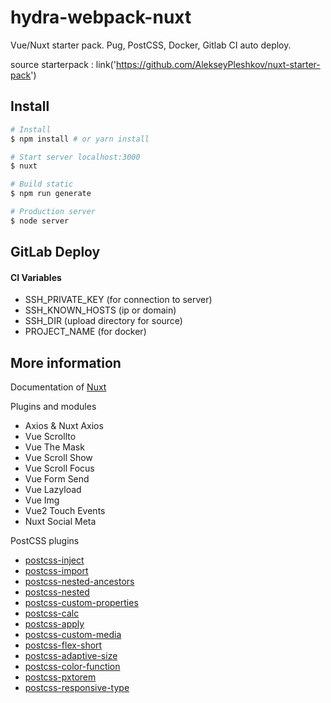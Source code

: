# hydra-webpack-nuxt

Vue/Nuxt starter pack. Pug, PostCSS, Docker, Gitlab CI auto deploy.

source starterpack : link('https://github.com/AlekseyPleshkov/nuxt-starter-pack')

## Install

``` bash
# Install
$ npm install # or yarn install

# Start server localhost:3000
$ nuxt

# Build static
$ npm run generate

# Production server
$ node server
```

## GitLab Deploy

#### CI Variables

- SSH_PRIVATE_KEY (for connection to server)
- SSH_KNOWN_HOSTS (ip or domain)
- SSH_DIR (upload directory for source)
- PROJECT_NAME (for docker)

## More information

Documentation of [Nuxt](https://github.com/nuxt/nuxt.js)

Plugins and modules
* Axios & Nuxt Axios
* Vue Scrollto
* Vue The Mask
* Vue Scroll Show
* Vue Scroll Focus
* Vue Form Send
* Vue Lazyload
* Vue Img
* Vue2 Touch Events
* Nuxt Social Meta

PostCSS plugins
* [postcss-inject](https://github.com/iamfrntdv/postcss-inject)
* [postcss-import](https://github.com/postcss/postcss-import)
* [postcss-nested-ancestors](https://github.com/toomuchdesign/postcss-nested-ancestors)
* [postcss-nested](https://github.com/postcss/postcss-nested)
* [postcss-custom-properties](https://github.com/postcss/postcss-custom-properties)
* [postcss-calc](https://github.com/postcss/postcss-calc)
* [postcss-apply](https://github.com/pascalduez/postcss-apply)
* [postcss-custom-media](https://github.com/postcss/postcss-custom-media)
* [postcss-flex-short](https://github.com/AlekseyPleshkov/postcss-flex-short)
* [postcss-adaptive-size](https://github.com/AlekseyPleshkov/postcss-adaptive-size)
* [postcss-color-function](https://github.com/postcss/postcss-color-function)
* [postcss-pxtorem](https://github.com/cuth/postcss-pxtorem)
* [postcss-responsive-type](https://github.com/seaneking/postcss-responsive-type)
